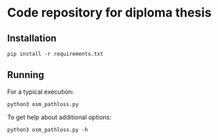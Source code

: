 # Code repository for diploma thesis
## Installation
    pip install -r requirements.txt

## Running
For a typical execution:
    
    python3 osm_pathloss.py

To get help about additional options:
    
    python3 osm_pathloss.py -h
